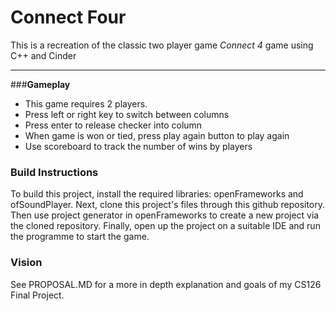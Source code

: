 # Connect Four
This is a recreation of the classic two player game _Connect 4_ game using C++ and Cinder

----

###**Gameplay**
* This game requires 2 players.
* Press left or right key to switch between columns
* Press enter to release checker into column
* When game is won or tied, press play again button to play again
* Use scoreboard to track the number of wins by players


### **Build Instructions**
To build this project, install the required libraries: openFrameworks and ofSoundPlayer.
Next, clone this project's files through this github repository. Then use project generator in openFrameworks to create 
a new project via the cloned repository. Finally, open up the project on a suitable IDE and run the programme to start the game. 

### **Vision**

See PROPOSAL.MD for a more in depth explanation and goals of my CS126 Final Project. 